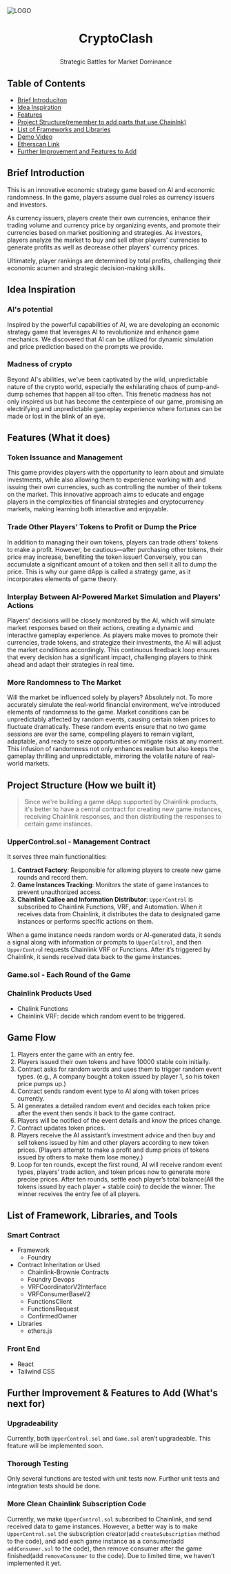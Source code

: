 ![LOGO](./LOGO.png)
# <p align="center"> CryptoClash </p>
<p align="center"> Strategic Battles for Market Dominance </p>

Table of Contents
------------------
- [Brief Introduciton]()
- [Idea Inspiration]()
- [Features]()
- [Project Structure(remember to add parts that use Chainlnk)]()
- [List of Frameworks and Libraries]()
- [Demo Video]()
- [Etherscan Link]()
- [Further Improvement and Features to Add]()

## Brief Introduction

This is an innovative economic strategy game based on AI and economic randomness. In the game, players assume dual roles as currency issuers and investors.

As currency issuers, players create their own currencies, enhance their trading volume and currency  price by organizing events, and promote their currencies based on market positioning and strategies. As investors, players analyze the market to buy and sell other players' currencies to generate profits as well as decrease other players’ currency prices.

Ultimately, player rankings are determined by total profits, challenging their economic acumen and strategic decision-making skills.

## Idea Inspiration

### AI's potential

Inspired by the powerful capabilities of AI, we are developing an economic strategy game that leverages AI to revolutionize and enhance game mechanics. We discovered that AI can be utilized for dynamic simulation and price prediction based on the prompts we provide.

### Madness of crypto

Beyond AI's abilities, we've been captivated by the wild, unpredictable nature of the crypto world, especially the exhilarating chaos of pump-and-dump schemes that happen all too often. This frenetic madness has not only inspired us but has become the centerpiece of our game, promising an electrifying and unpredictable gameplay experience where fortunes can be made or lost in the blink of an eye.

## Features (What it does)

### Token Issuance and Management

This game provides players with the opportunity to learn about and simulate investments, while also allowing them to experience working with and issuing their own currencies, such as controlling the number of their tokens on the market. This innovative approach aims to educate and engage players in the complexities of financial strategies and cryptocurrency markets, making learning both interactive and enjoyable.

### Trade Other Players’ Tokens to Profit or Dump the Price

In addition to managing their own tokens, players can trade others' tokens to make a profit. However, be cautious—after purchasing other tokens, their price may increase, benefiting the token issuer! Conversely, you can accumulate a significant amount of a token and then sell it all to dump the price. This is why our game dApp is called a strategy game, as it incorporates elements of game theory.

### Interplay Between AI-Powered Market Simulation and Players' Actions

Players' decisions will be closely monitored by the AI, which will simulate market responses based on their actions, creating a dynamic and interactive gameplay experience. As players make moves to promote their currencies, trade tokens, and strategize their investments, the AI will adjust the market conditions accordingly. This continuous feedback loop ensures that every decision has a significant impact, challenging players to think ahead and adapt their strategies in real time.

### More Randomness to The Market

Will the market be influenced solely by players? Absolutely not. To more accurately simulate the real-world financial environment, we've introduced elements of randomness to the game. Market conditions can be unpredictably affected by random events, causing certain token prices to fluctuate dramatically. These random events ensure that no two game sessions are ever the same, compelling players to remain vigilant, adaptable, and ready to seize opportunities or mitigate risks at any moment. This infusion of randomness not only enhances realism but also keeps the gameplay thrilling and unpredictable, mirroring the volatile nature of real-world markets.

## Project Structure (How we built it)

> Since we're building a game dApp supported by Chainlink products, it's better to have a central contract for creating new game instances, receiving Chainlink responses, and then distributing the responses to certain game instances.

### UpperControl.sol - Management Contract

It serves three main functionalities:

1. **Contract Factory**: Responsible for allowing players to create new game rounds and record them.
2. **Game Instances Tracking**: Monitors the state of game instances to prevent unauthorized access.
3. **Chainlink Callee and Information Distributor**: `UpperControl` is subscribed to Chainlink Functions, VRF, and Automation. When it receives data from Chainlink, it distributes the data to designated game instances or performs specific actions on them.

When a game instance needs random words or AI-generated data, it sends a signal along with information or prompts to `UpperColtrol`, and then `UpperContro`l requests Chainlink VRF or Functions. After it’s triggered by Chainlink, it sends received data back to the game instances.

### Game.sol - Each Round of the Game

### Chainlink Products Used

- Chalink Functions
- Chainlink VRF: decide which random event to be triggered.

## Game Flow

1. Players enter the game with an entry fee.
2. Players issued their own tokens and have 10000 stable coin initially.
3. Contract asks for random words and uses them to trigger random event types. (e.g., A company bought a token issued by player 1, so his token price pumps up.)
4. Contract sends random event type to AI along with token prices currently.
5. AI generates a detailed random event and decides each token price after the event then sends it back to the game contract.
6. Players will be notified of the event details and know the prices change.
7. Contract updates token prices.
8. Players receive the AI assistant’s investment advice and then buy and sell tokens issued by him and other players according to new token prices. (Players attempt to make a profit and dump prices of tokens issued by others to make them lose money.)
10. Loop for ten rounds, except the first round, AI will receive random event types, players’ trade action, and token prices now to generate more precise prices. After ten rounds, settle each player’s total balance(All the tokens issued by each player + stable coin) to decide the winner. The winner receives the entry fee of all players.

## List of Framework, Libraries, and Tools

### Smart Contract

- Framework
    - Foundry
- Contract Inheritation or Used
    - Chainlink-Brownie Contracts
    - Foundry Devops
    - VRFCoordinatorV2Interface
    - VRFConsumerBaseV2
    - FunctionsClient
    - FunctionsRequest
    - ConfirmedOwner
- Libraries
    - ethers.js

### Front End

- React
- Tailwind CSS

## Further Improvement & Features to Add (What's next for)

### Upgradeability

Currently, both `UpperControl.sol` and `Game.sol` aren’t upgradeable. This feature will be implemented soon.

### Thorough Testing

Only several functions are tested with unit tests now. Further unit tests and integration tests should be done.

### More Clean Chainlink Subscription Code

Currently, we make `UpperControl.sol` subscribed to Chainlink, and send received data to game instances. However, a better way is to make `UpperControl.sol` the subscription creator(add `createSubscription` method to the code), and add each game instance as a consumer(add `addConsumer.sol` to the code), then remove consumer after the game finished(add `removeConsumer` to the code). Due to limited time, we haven’t implemented it yet.
